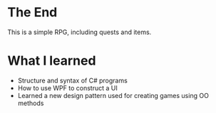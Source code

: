 # The End
This is a simple RPG, including quests and items.

# What I learned
* Structure and syntax of C# programs
* How to use WPF to construct a UI
* Learned a new design pattern used for creating games using OO methods
